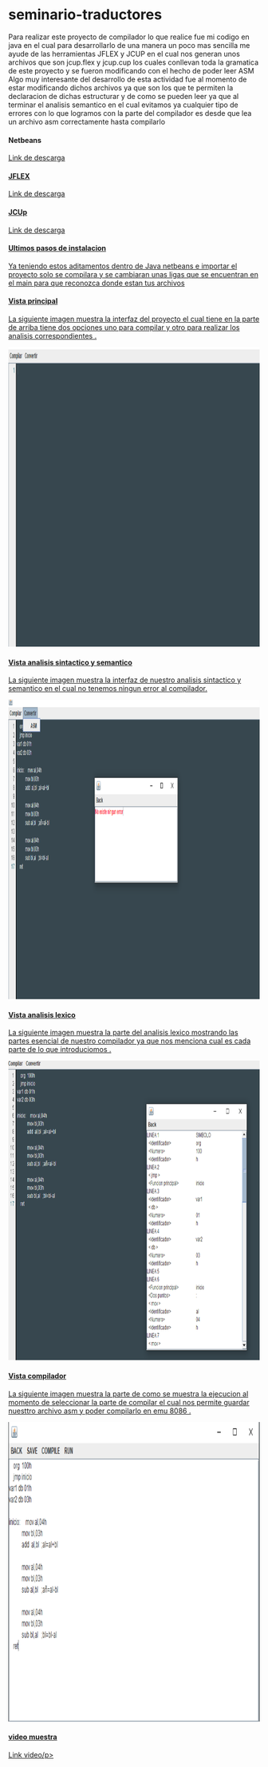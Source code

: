 # seminario-traductores
Para realizar este proyecto de compilador lo que realice fue mi codigo en java en el cual para desarrollarlo de una manera un poco mas sencilla me ayude de las herramientas JFLEX y JCUP en el cual nos generan unos archivos que son jcup.flex y jcup.cup los cuales conllevan toda la gramatica de este proyecto y se fueron modificando con el hecho de poder leer ASM 
<br>
Algo muy interesante del desarrollo de esta actividad fue al momento de estar modificando dichos archivos ya que son los que te permiten la declaracion de dichas estructurar y de como se pueden leer ya que al terminar el analisis semantico en el cual evitamos ya cualquier tipo de errores con lo que logramos con la parte del compilador es desde que lea un archivo asm correctamente hasta compilarlo 

<h4> Netbeans</h4>
<a href="https://netbeans.apache.org/download/index.html"><p>Link de descarga</p>

<h4> JFLEX</h4>
<a href="https://www.jflex.de/download.html"><p>Link de descarga</p>
 
<h4> JCUp</h4>
<a href="http://www.java2s.com/Code/Jar/j/Downloadjavacup11jar.htm"><p>Link de descarga</p>
 
 <h4> Ultimos pasos de instalacion</h4>
 
 <p> Ya teniendo estos aditamentos dentro de Java netbeans e importar el proyecto solo se compilara y se cambiaran unas ligas que se encuentran en el main para que reconozca donde estan tus archivos</p>
 

 
 <h4> Vista principal </h4>
 <p> La siguiente imagen muestra la interfaz del proyecto el cual tiene en la parte de arriba tiene dos opciones uno para compilar y otro para realizar los analisis correspondientes .</p>
<img class="imagenDerecha" src="/img/Captura.PNG"  width="720" height="600">
  <h4> Vista analisis sintactico y semantico </h4>
 <p> La siguiente imagen muestra la interfaz de nuestro analisis sintactico y semantico en el cual no tenemos ningun error al compilador.</p>
<img class="imagenDerecha" src="/img/analisissin.PNG "  width="720" height="600">
  <h4> Vista analisis lexico</h4>
 <p> La siguiente imagen muestra la parte del analisis lexico mostrando las partes esencial de nuestro compilador ya que nos menciona cual es cada parte de lo que introduciomos .</p>
<img class="imagenDerecha" src="/img/analisisle.PNG"  width="720" height="600">

  <h4> Vista compilador</h4>
 <p> La siguiente imagen muestra la parte de como se muestra la ejecucion al momento de seleccionar la parte de compilar el cual nos permite guardar nuesttro archivo asm y poder compilarlo en emu 8086 .</p>
<img class="imagenDerecha" src="/img/Captura2.PNG "  width="720" height="600">
 <h4>video muestra</h4>
 <a href="https://drive.google.com/drive/folders/1Nhc3Fk3L35svftah12h6VY34BygRVfVJ?usp=sharing"><p>Link video/p>
 
